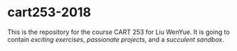 # cart253-2018

This is the repository for the course CART 253 for Liu WenYue.
It is going to contain _exciting exercises_, _passionate projects_, and a _succulent sandbox_.
